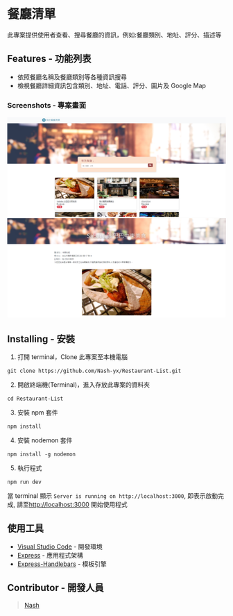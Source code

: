 # 餐廳清單

此專案提供使用者查看、搜尋餐廳的資訊，例如:餐廳類別、地址、評分、描述等

## Features - 功能列表

- 依照餐廳名稱及餐廳類別等各種資訊搜尋
- 檢視餐廳詳細資訊包含類別、地址、電話、評分、圖片及 Google Map

### Screenshots - 專案畫面

![image](https://github.com/Nash-yx/Restaurant-List/blob/main/public/img/home.png)
![image](https://github.com/Nash-yx/Restaurant-List/blob/main/public/img/detail.png)

## Installing - 安裝

1. 打開 terminal，Clone 此專案至本機電腦

```
git clone https://github.com/Nash-yx/Restaurant-List.git
```

2. 開啟終端機(Terminal)，進入存放此專案的資料夾

```
cd Restaurant-List
```

3. 安裝 npm 套件

```
npm install
```

4. 安裝 nodemon 套件

```
npm install -g nodemon
```

5. 執行程式

```
npm run dev
```

當 terminal 顯示 `Server is running on http://localhost:3000`, 即表示啟動完成, 請至[http://localhost:3000](http://localhost:3000) 開始使用程式

## 使用工具

- [Visual Studio Code](https://visualstudio.microsoft.com/zh-hant/) - 開發環境
- [Express](https://www.npmjs.com/package/express) - 應用程式架構
- [Express-Handlebars](https://www.npmjs.com/package/express-handlebars) - 模板引擎


## Contributor - 開發人員

> [Nash](https://github.com/Nash-yx)